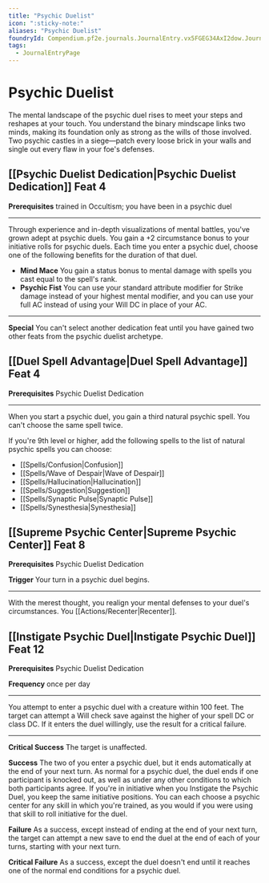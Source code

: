 ```yaml
---
title: "Psychic Duelist"
icon: ":sticky-note:"
aliases: "Psychic Duelist"
foundryId: Compendium.pf2e.journals.JournalEntry.vx5FGEG34AxI2dow.JournalEntryPage.uA6XIArPfGSwBvZi
tags:
  - JournalEntryPage
---
```


# Psychic Duelist
The mental landscape of the psychic duel rises to meet your steps and reshapes at your touch. You understand the binary mindscape links two minds, making its foundation only as strong as the wills of those involved. Two psychic castles in a siege—patch every loose brick in your walls and single out every flaw in your foe's defenses.

## [[Psychic Duelist Dedication|Psychic Duelist Dedication]] Feat 4

**Prerequisites** trained in Occultism; you have been in a psychic duel

* * *

Through experience and in-depth visualizations of mental battles, you've grown adept at psychic duels. You gain a +2 circumstance bonus to your initiative rolls for psychic duels. Each time you enter a psychic duel, choose one of the following benefits for the duration of that duel.

*   **Mind Mace** You gain a status bonus to mental damage with spells you cast equal to the spell's rank.
*   **Psychic Fist** You can use your standard attribute modifier for Strike damage instead of your highest mental modifier, and you can use your full AC instead of using your Will DC in place of your AC.

* * *

**Special** You can't select another dedication feat until you have gained two other feats from the psychic duelist archetype.

## [[Duel Spell Advantage|Duel Spell Advantage]] Feat 4

**Prerequisites** Psychic Duelist Dedication

* * *

When you start a psychic duel, you gain a third natural psychic spell. You can't choose the same spell twice.

If you're 9th level or higher, add the following spells to the list of natural psychic spells you can choose:

*   [[Spells/Confusion|Confusion]]
*   [[Spells/Wave of Despair|Wave of Despair]]
*   [[Spells/Hallucination|Hallucination]]
*   [[Spells/Suggestion|Suggestion]]
*   [[Spells/Synaptic Pulse|Synaptic Pulse]]
*   [[Spells/Synesthesia|Synesthesia]]

## [[Supreme Psychic Center|Supreme Psychic Center]] Feat 8

**Prerequisites** Psychic Duelist Dedication

**Trigger** Your turn in a psychic duel begins.

* * *

With the merest thought, you realign your mental defenses to your duel's circumstances. You [[Actions/Recenter|Recenter]].

## [[Instigate Psychic Duel|Instigate Psychic Duel]] Feat 12

**Prerequisites** Psychic Duelist Dedication

**Frequency** once per day

* * *

You attempt to enter a psychic duel with a creature within 100 feet. The target can attempt a Will check save against the higher of your spell DC or class DC. If it enters the duel willingly, use the result for a critical failure.

* * *

**Critical Success** The target is unaffected.

**Success** The two of you enter a psychic duel, but it ends automatically at the end of your next turn. As normal for a psychic duel, the duel ends if one participant is knocked out, as well as under any other conditions to which both participants agree. If you're in initiative when you Instigate the Psychic Duel, you keep the same initiative positions. You can each choose a psychic center for any skill in which you're trained, as you would if you were using that skill to roll initiative for the duel.

**Failure** As a success, except instead of ending at the end of your next turn, the target can attempt a new save to end the duel at the end of each of your turns, starting with your next turn.

**Critical Failure** As a success, except the duel doesn't end until it reaches one of the normal end conditions for a psychic duel.
